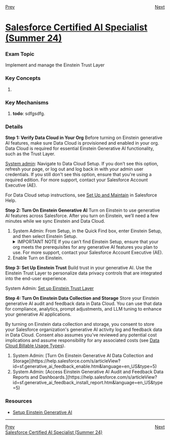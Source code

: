 <div style="display: flex; justify-content: space-between;">
  <span><a href="./1.1.md">Prev</a></span>&nbsp;
  <span><a href="./2.1.md">Next</a></span>
</div>
<h1><a href="../README.md">Salesforce Certified AI Specialist (Summer 24)</a></h1>

### Exam Topic
Implement and manage the Einstein Trust Layer

### Key Concepts
1. []()

### Key Mechanisms
1. **todo**: sdfgsdfg.

### Details

**Step 1: Verify Data Cloud in Your Org**
Before turning on Einstein generative AI features, make sure Data Cloud is provisioned and enabled in your org. Data Cloud is required for essential Einstein Generative AI functionality, such as the Trust Layer.

<u>System admin</u>: Navigate to Data Cloud Setup. If you don’t see this option, refresh your page, or log out and log back in with your admin user credentials. If you still don't see this option, ensure that you're using a required edition. For more support, contact your Salesforce Account Executive (AE).

For Data Cloud setup instructions, see [Set Up and Maintain](https://help.salesforce.com/s/articleView?id=sf.c360_a_set_up.htm&language=en_US&type=5) in Salesforce Help.

**Step 2: Turn On Einstein Generative AI**
Turn on Einstein to use generative AI features across Salesforce. After you turn on Einstein, we’ll need a few minutes while we sync Einstein and Data Cloud.

<ol>
    <li>System Admin: From Setup, in the Quick Find box, enter Einstein Setup, and then select Einstein Setup.
        <details>
            <summary>IMPORTANT NOTE</summery>
            If you can’t find Einstein Setup, ensure that your org meets the prerequisites for any generative AI features you plan to use. For more support, contact your Salesforce Account Executive (AE).
        </details>
    </li>
    <li>Enable Turn on Einstein.</li>
</ol>

**Step 3: Set Up Einstein Trust**
Build trust in your generative AI. Use the Einstein Trust Layer to personalize data privacy controls that are integrated into the end-user experience.

System Admin: [Set up Einstein Trust Layer](https://help.salesforce.com/s/articleView?id=sf.generative_ai_trust_setup.htm&language=en_US&type=5)

**Step 4: Turn On Einstein Data Collection and Storage**
Store your Einstein generative AI audit and feedback data in Data Cloud. You can use that data for compliance, analytics, prompt adjustments, and LLM tuning to enhance your generative AI applications.

By turning on Einstein data collection and storage, you consent to store your Salesforce organization's generative AI activity log and feedback data in Data Cloud. Consent also assumes you’ve reviewed any potential cost implications and assume responsibility for any associated costs (see [Data Cloud Billable Usage Types](https://help.salesforce.com/s/articleView?id=sf.c360_a_data_usage_types.htm&language=en_US&type=5)). 

<ol>
    <li>System Admin: [Turn On Einstein Generative AI Data Collection and Storage](https://help.salesforce.com/s/articleView?id=sf.generative_ai_feedback_enable.htm&language=en_US&type=5)
    </li>
    <li>System Admin: [Access Einstein Generative AI Audit and Feedback Data Reports and Dashboards.](https://help.salesforce.com/s/articleView?id=sf.generative_ai_feedback_install_report.htm&language=en_US&type=5)</li>
</ol>

### Resources
- [Setup Einstein Generative AI](https://help.salesforce.com/s/articleView?id=sf.generative_ai_enable.htm&type=5)

<hr />
<div style="display: flex; justify-content: space-between;">
  <span><a href="./1.1.md">Prev</a></span>
  <span><a href="./2.1.md">Next</a></span>
</div>
<span><a href="../README.md">Salesforce Certified AI Specialist (Summer 24)</a></span>